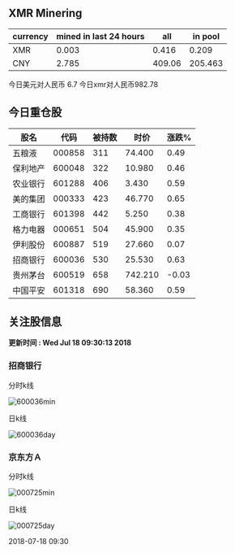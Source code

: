 ## XMR Minering

|currency|mined in last 24 hours|all|in pool|
|---|---|---|---|
|XMR|0.003|0.416|0.209|
|CNY|2.785|409.06|205.463|

今日美元对人民币 6.7	今日xmr对人民币982.78


## 今日重仓股 

|股名|代码|被持数|时价|涨跌%|
|---|---|---|---|---|
|五粮液|000858|311|74.400|0.49|
|保利地产|600048|322|10.980|0.46|
|农业银行|601288|406|3.430|0.59|
|美的集团|000333|423|46.770|0.65|
|工商银行|601398|442|5.250|0.38|
|格力电器|000651|504|45.900|0.35|
|伊利股份|600887|519|27.660|0.07|
|招商银行|600036|530|25.530|0.63|
|贵州茅台|600519|658|742.210|-0.03|
|中国平安|601318|690|58.360|0.59|

## 关注股信息
**更新时间 : Wed Jul 18 09:30:13 2018**
### 招商银行 
分时k线

![600036min](http://image.sinajs.cn/newchart/min/n/sh600036.gif)

日k线

![600036day](http://image.sinajs.cn/newchart/daily/n/sh600036.gif)

### 京东方Ａ 
分时k线

![000725min](http://image.sinajs.cn/newchart/min/n/sz000725.gif)

日k线

![000725day](http://image.sinajs.cn/newchart/daily/n/sz000725.gif)

2018-07-18 09:30
